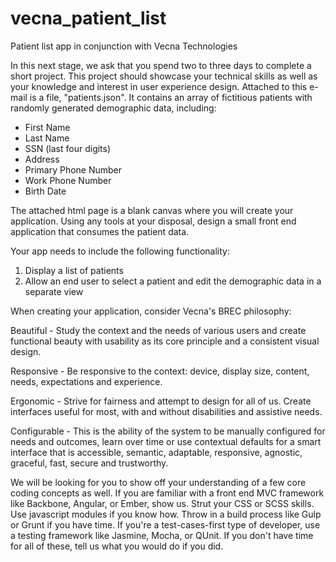 # vecna_patient_list
Patient list app in conjunction with Vecna Technologies

In this next stage, we ask that you spend two to three days to complete a short project. This project should showcase your technical skills as well as your knowledge and interest in user experience design. Attached to this e-mail is a file, "patients.json". It contains an array of fictitious patients with randomly generated demographic data, including: 

- First Name 
- Last Name 
- SSN (last four digits) 
- Address 
- Primary Phone Number 
- Work Phone Number 
- Birth Date 

The attached html page is a blank canvas where you will create your application. Using any tools at your disposal, design a small front end application that consumes the patient data. 

Your app needs to include the following functionality: 

1) Display a list of patients 
2) Allow an end user to select a patient and edit the demographic data in a separate view 

When creating your application, consider Vecna's BREC philosophy: 

Beautiful - Study the context and the needs of various users and create functional beauty with usability as its core principle and a consistent visual design. 

Responsive - Be responsive to the context: device, display size, content, needs, expectations and experience. 

Ergonomic - Strive for fairness and attempt to design for all of us. Create interfaces useful for most, with and without disabilities and assistive needs. 

Configurable - This is the ability of the system to be manually configured for needs and outcomes, learn over time or use contextual defaults for a smart interface that is accessible, semantic, adaptable, responsive, agnostic, graceful, fast, secure and trustworthy. 

We will be looking for you to show off your understanding of a few core coding concepts as well. If you are familiar with a front end MVC framework like Backbone, Angular, or Ember, show us. Strut your CSS or SCSS skills. Use javascript modules if you know how. Throw in a build process like Gulp or Grunt if you have time. If you're a test-cases-first type of developer, use a testing framework like Jasmine, Mocha, or QUnit. If you don't have time for all of these, tell us what you would do if you did. 
